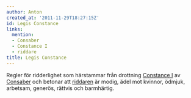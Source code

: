 ```yaml
---
author: Anton
created_at: '2011-11-29T18:27:15Z'
id: Legis Constance
links:
  mention:
  - Consaber
  - Constance I
  - riddare
title: Legis Constance
---
```


Regler för ridderlighet som härstammar från drottning [Constance I] av [Consaber] och betonar att
[riddaren] är modig, ädel mot kvinnor, ödmjuk, arbetsam, generös, rättvis och barmhärtig.

  [Constance I]: Constance_I
  [Consaber]: Consaber
  [riddaren]: riddare
